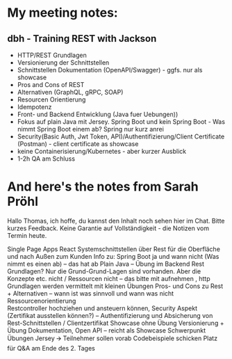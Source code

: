 # My meeting notes:

## dbh - Training REST with Jackson

- HTTP/REST Grundlagen
- Versionierung der Schnittstellen
- Schnittstellen Dokumentation (OpenAPI/Swagger) - ggfs. nur als showcase
- Pros and Cons of REST
- Alternativen (GraphQL, gRPC, SOAP)
- Resourcen Orientierung
- Idempotenz
- Front- und Backend Entwicklung (Java fuer Uebungen))
- Fokus auf plain Java mit Jersey. Spring Boot und kein Spring Boot - Was nimmt
  Spring Boot einem ab? Spring nur kurz anrei
- Security(Basic Auth, Jwt Token, API)/Authentifizierung/Client Certificate
  (Postman) - client certificate as showcase
- keine Containerisierung/Kubernetes - aber kurzer Ausblick
- 1-2h QA am Schluss

# And here's the notes from Sarah Pröhl

Hallo Thomas, ich hoffe, du kannst den Inhalt noch sehen hier im Chat. Bitte kurzes Feedback.
Keine Garantie auf Vollständigkeit - die Notizen vom Termin heute. 
 
Single Page Apps
React
Systemschnittstellen über Rest für die Oberfläche und nach Außen zum Kunden
Info zu: Spring Boot ja und wann nicht (Was nimmt es einen ab) – das hat ab
Plain Java – Übung im Backend
Rest Grundlagen? Nur die Grund-Grund-Lagen sind vorhanden. Aber die Konzepte etc. nicht / Ressourcen nicht – das bitte mit aufnehmen , http Grundlagen werden vermittelt mit kleinen Übungen
Pros- und Cons zu Rest + Alternativen – wann ist was sinnvoll und wann was nicht
Ressourcenorientierung  
Restcontroller hochziehen und ansteuern können, Security Aspekt (Zertifikat ausstellen können?) – Authentifizierung und Absicherung von Rest-Schnittstellen / Clientzertifikat Showcase ohne Übung
Versionierung + Übung
Dokumentation, Open API – reicht als Showcase
Schwerpunkt Übungen Jersey 🡪 Teilnehmer sollen vorab Codebeispiele schicken
Platz für Q&A am Ende des 2. Tages
